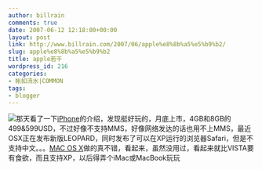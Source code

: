 ```yaml
---
author: billrain
comments: true
date: 2007-06-12 12:18:00+00:00
layout: post
link: http://www.billrain.com/2007/06/apple%e8%8b%a5%e5%b9%b2/
slug: apple%e8%8b%a5%e5%b9%b2
title: apple若干
wordpress_id: 216
categories:
- 帐如流水|COMMON
tags:
- blogger
---
```


[![](http://bp3.blogger.com/_lAHIYwHGO4A/Rm7Mp1mcYBI/AAAAAAAABf8/UFa8zmjcs7E/s400/pictures_03m_20070410.jpg)](http://bp3.blogger.com/_lAHIYwHGO4A/Rm7Mp1mcYBI/AAAAAAAABf8/UFa8zmjcs7E/s1600-h/pictures_03m_20070410.jpg)那天看了一下[iPhone](http://www.apple.com/iphone/)的介绍，发现挺好玩的，月底上市，4GB和8GB的499&599USD，不过好像不支持MMS，好像网络发达的话也用不上MMS，最近OSX正在发布新版LEOPARD，同时发布了可以在XP运行的浏览器Safari，但是不支持中文。。。[MAC OS X](http://www.apple.com/macosx/leopard/)做的真不错，看起来，虽然没用过，看起来就比VISTA要有食欲，而且支持XP，以后得弄个iMac或MacBook玩玩

